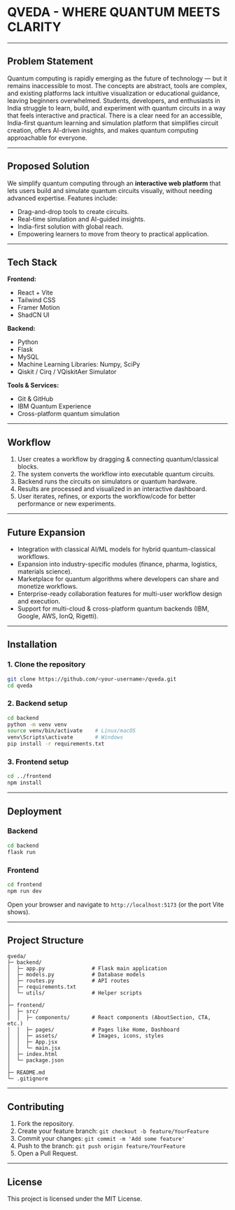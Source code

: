 # QVEDA - WHERE QUANTUM MEETS CLARITY

---

## Problem Statement
Quantum computing is rapidly emerging as the future of technology — but it remains inaccessible to most. The concepts are abstract, tools are complex, and existing platforms lack intuitive visualization or educational guidance, leaving beginners overwhelmed.
Students, developers, and enthusiasts in India struggle to learn, build, and experiment with quantum circuits in a way that feels interactive and practical.
There is a clear need for an accessible, India-first quantum learning and simulation platform that simplifies circuit creation, offers AI-driven insights, and makes quantum computing approachable for everyone.

---

## Proposed Solution
We simplify quantum computing through an **interactive web platform** that lets users build and simulate quantum circuits visually, without needing advanced expertise.
Features include:
- Drag-and-drop tools to create circuits.
- Real-time simulation and AI-guided insights.
- India-first solution with global reach.
- Empowering learners to move from theory to practical application.

---

## Tech Stack

**Frontend:**
- React + Vite
- Tailwind CSS
- Framer Motion
- ShadCN UI

**Backend:**
- Python
- Flask
- MySQL
- Machine Learning Libraries: Numpy, SciPy
- Qiskit / Cirq / VQiskitAer Simulator

**Tools & Services:**
- Git & GitHub
- IBM Quantum Experience
- Cross-platform quantum simulation

---

## Workflow
1. User creates a workflow by dragging & connecting quantum/classical blocks.
2. The system converts the workflow into executable quantum circuits.
3. Backend runs the circuits on simulators or quantum hardware.
4. Results are processed and visualized in an interactive dashboard.
5. User iterates, refines, or exports the workflow/code for better performance or new experiments.

---

## Future Expansion
- Integration with classical AI/ML models for hybrid quantum-classical workflows.
- Expansion into industry-specific modules (finance, pharma, logistics, materials science).
- Marketplace for quantum algorithms where developers can share and monetize workflows.
- Enterprise-ready collaboration features for multi-user workflow design and execution.
- Support for multi-cloud & cross-platform quantum backends (IBM, Google, AWS, IonQ, Rigetti).

---

## Installation

### 1. Clone the repository
```bash
git clone https://github.com/<your-username>/qveda.git
cd qveda
````

### 2. Backend setup

```bash
cd backend
python -m venv venv
source venv/bin/activate    # Linux/macOS
venv\Scripts\activate       # Windows
pip install -r requirements.txt
```

### 3. Frontend setup

```bash
cd ../frontend
npm install
```

---

## Deployment

### Backend

```bash
cd backend
flask run
```

### Frontend

```bash
cd frontend
npm run dev
```

Open your browser and navigate to `http://localhost:5173` (or the port Vite shows).

---

## Project Structure

```
qveda/
├─ backend/
│  ├─ app.py               # Flask main application
│  ├─ models.py            # Database models
│  ├─ routes.py            # API routes
│  ├─ requirements.txt
│  └─ utils/               # Helper scripts
│
├─ frontend/
│  ├─ src/
│  │  ├─ components/       # React components (AboutSection, CTA, etc.)
│  │  ├─ pages/            # Pages like Home, Dashboard
│  │  ├─ assets/           # Images, icons, styles
│  │  ├─ App.jsx
│  │  └─ main.jsx
│  ├─ index.html
│  └─ package.json
│
├─ README.md
└─ .gitignore
```

---

## Contributing

1. Fork the repository.
2. Create your feature branch: `git checkout -b feature/YourFeature`
3. Commit your changes: `git commit -m 'Add some feature'`
4. Push to the branch: `git push origin feature/YourFeature`
5. Open a Pull Request.

---

## License

This project is licensed under the MIT License.


